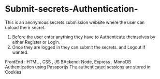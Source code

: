 # Submit-secrets-Authentication-


This is an anonymous secrets submission website where the user can upload therir secret.
1) Before the user enter anything they have to Authenticate themselves by either Register or Login.
2) Once they are logged in they can submit the secrets. and Logout if wanted.

FrontEnd : HTML , CSS , JS
BAckend: Node, Express , MonoDB 
Authentication using Passportjs
The authenticated sessions are stored in Cookies
